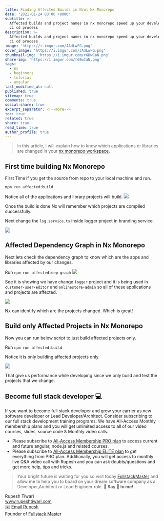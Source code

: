 ```yaml
---
title: Finding Affected Builds in Nrwl Nx Monorepo
date: '2021-01-24 00:00 +0000'
subtitle: >-
  Affected builds and project names in nx monorepo speed up your development and
  ci cd process
description: >-
  Affected builds and project names in nx monorepo speed up your development and
  ci cd process
image: 'https://i.imgur.com/JAdLwFG.png'
cover_image: 'https://i.imgur.com/JAdLwFG.png'
thumbnail-img: 'https://i.imgur.com/r6BwCaN.png'
share-img: 'https://i.imgur.com/r6BwCaN.png'
tags:
  - nx
  - beginners
  - tutorial
  - angular
last_modified_at: null
published: true
sitemap: true
comments: true
social-share: true
excerpt_separator: <!--more-->
toc: true
related: true
share: true
read_time: true
author_profile: true
---
```


> In this article, I will explain how to know which applications or libraries
> are changed in your [nx monorepo workspace](https://nx.dev).

## First time building Nx Monorepo

First Time if you get the source from repo to your local machine and run.

`npm run affected:build`

Notice all of the applications and library projects will build.
![](https://i.imgur.com/9Wi4QC3.png)

Once the build is done Nx will remember which projects are compiled
successfully.

Next change the `log.service.ts` inside logger project in branding service.

![](https://i.imgur.com/fnKoKcA.png)

## Affected Dependency Graph in Nx Monorepo

Next lets check the dependency graph to know which are the apps and libraries
affected by our changes.

Run `npm run affected:dep-graph` ![](https://i.imgur.com/e7bnd0Z.png)

See it is showing we have change `logger` project and it is being used in
`customer-user-editor` and `onlinestore-admin` so all of these applications and
projects are affected.

![](https://i.imgur.com/NDhsfDS.png)

Nx can identify which are the projects changed. Which is great!

## Build only Affected Projects in Nx Monorepo

Now you can run below script to just build affected projects only.

Run `npm run affected:build`

Notice it is only building affected projects only.

![](https://i.imgur.com/2EQaucL.png)

That give us performance while developing since we only build and test the
projects that we change.

## Become full stack developer 💻

If you want to become full stack developer and grow your carrier as new software
developer or Lead Developer/Architect. Consider subscribing to our full stack
development training programs. We have All-Access Monthly membership plans and
you will get unlimited access to all of our video courses, slides, source code &
Monthly video calls.

- Please subscribe to
  [All-Access Membership PRO plan](https://www.fullstackmaster.net/pro) to
  access current and future angular, node.js and related courses.
- Please subscribe to
  [All-Access Membership ELITE plan](https://www.fullstackmaster.net/elite) to
  get everything from PRO plan. Additionally, you will get access to monthly
  live Q&A video call with Rupesh and you can ask doubts/questions and get more
  help, tips and tricks.

> Your bright future is waiting for you so visit today
> [FullstackMaster](www.fullstackmaster.net) and allow me to help you to board
> on your dream software company as a Developer,Architect or Lead Engineer role.
> **💖 Say 👋 to me!**

<div> 
Rupesh Tiwari </div><div>
<a href="https://www.rupeshtiwari.com"> www.rupeshtiwari.com</a> </div><div>
✉️ <a href="mailto:rupesh.tiwari.info@gmail.com?subject=Hi"> Email Rupesh</a> </div><div>
Founder of <a href="https://www.fullstackmaster.net"> Fullstack Master</a></div><div>
</div>

